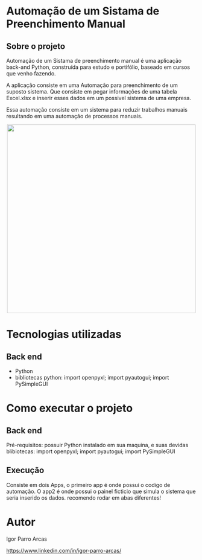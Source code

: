 # Automação de um Sistama de Preenchimento Manual 

## Sobre o projeto

Automação de um Sistama de preenchimento manual é uma aplicação back-and Python, construída para estudo e portifólio, baseado em cursos que venho fazendo.

A aplicação consiste em uma Automação para preenchimento de um suposto sistema. Que  consiste em pegar informações de uma tabela Excel.xlsx e inserir esses dados em um possivel sistema de uma empresa. 

Essa automação consiste em um sistema para reduzir trabalhos manuais resultando em uma automação de processos manuais.

<p align="center">
    <img src="./assents/gif-auto.gif" width=500/>
<p/>

# Tecnologias utilizadas
## Back end
- Python
- bibliotecas python: import openpyxl; import pyautogui; import PySimpleGUI

# Como executar o projeto

## Back end
Pré-requisitos: possuir Python instalado em sua maquina, e suas devidas blibiotecas: import openpyxl; import pyautogui; import PySimpleGUI

## Execução
Consiste em dois Apps, o primeiro app é onde possui o codigo de automação. O app2 é onde possui o painel ficticio que simula o sistema que seria inserido os dados. recomendo rodar em abas diferentes!
# Autor

Igor Parro Arcas 

https://www.linkedin.com/in/igor-parro-arcas/
